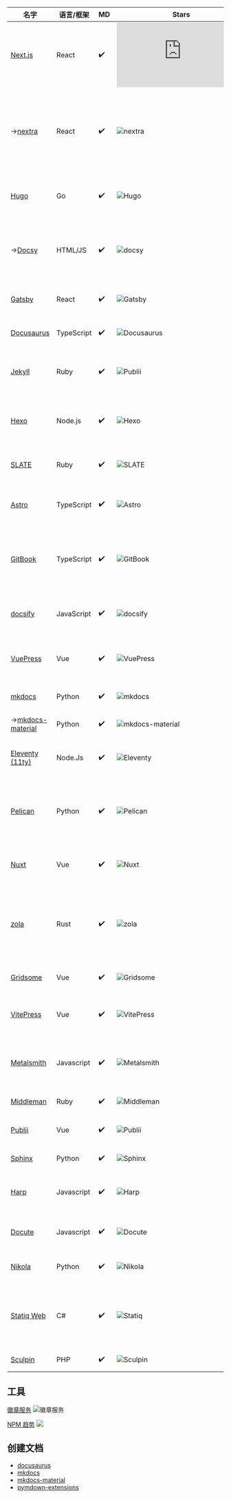 | 名字                                 | 语言/框架  | MD                 | Stars                                     | 描述                                                   |
| ------------------------------------ | ---------- | ------------------ | ----------------------------------------- | ------------------------------------------------------ |
| [Next.js][next.js]                   | React      | :heavy_check_mark: | ![next.js][next.js-stars]                    | React 框架                                             |
| ->[nextra][nextra]                   | React      | :heavy_check_mark: | ![nextra][nextra-stars]                    | 简单、强大且灵活的站点生成框架，包含 Next.js 中您喜欢的一切。                                             |
| [Hugo][hugo]                         | Go         | :heavy_check_mark: | ![Hugo][hugo-stars]                       | 世界上最快的网站建设框架。                             |
| ->[Docsy][docsy]                     | HTML/JS    | :heavy_check_mark: | ![docsy][docsy-stars]                      | 一组用于启动开放源码内容的 Hugo 文档模板。             |
| [Gatsby][gatsby]                     | React      | :heavy_check_mark: | ![Gatsby][gatsby-stars]                   | 最快的无头网络前端。                                   |
| [Docusaurus][docusaurus]             | TypeScript | :heavy_check_mark: | ![Docusaurus][docusaurus-stars]           | 易于维护的开源文档网站。                               |
| [Jekyll][jekyll]                     | Ruby       | :heavy_check_mark: | ![Publii][jekyll-stars]                   | Ruby 中支持博客的静态站点生成器                        |
| [Hexo][hexo]                         | Node.js    | :heavy_check_mark: | ![Hexo][hexo-stars]                       | 一个快速，简单和强大的博客框架。                       |
| [SLATE][slate]                       | Ruby       | :heavy_check_mark: | ![SLATE][slate-stars]                     | 美丽的 API 的精美静态文档                              |
| [Astro][astro]                       | TypeScript | :heavy_check_mark: | ![Astro][astro-stars]                     | 下一代岛屿架构构建更快的网站 🏝✨                       |
| [GitBook][gitbook]                   | TypeScript | :heavy_check_mark: | ![GitBook][gitbook-stars]                 | 📝 使用 Git 和 Markdown 的现代文档格式和工具链         |
| [docsify][docsify]                   | JavaScript | :heavy_check_mark: | ![docsify][docsify-stars]                 | 🃏 一个神奇的文档网站生成器。                          |
| [VuePress][vuepress]                 | Vue        | :heavy_check_mark: | ![VuePress][vuepress-stars]               | 简约的 vue 驱动的静态站点生成器                        |
| [mkdocs][mkdocs]                     | Python     | :heavy_check_mark: | ![mkdocs][mkdocs-stars]                   | Markdown 的项目文档。                                  |
| ->[mkdocs-material][mkdocs-material] | Python     | :heavy_check_mark: | ![mkdocs-material][mkdocs-material-stars] | 简单工作的文档                                         |
| [Eleventy (11ty)][11ty]              | Node.Js    | :heavy_check_mark: | ![Eleventy][11ty-stars]                   | 一个更简单的静态站点生成器。                           |
| [Pelican][pelican]                   | Python     | :heavy_check_mark: | ![Pelican][pelican-stars]                 | 支持 Markdown 和 reST 语法的静态站点生成器。           |
| [Nuxt][nuxt]                         | Vue        | :heavy_check_mark: | ![Nuxt][nuxt-stars]                       | 直观的 Web 框架，基于 Vue 3。                          |
| [zola][zola]                         | Rust       | :heavy_check_mark: | ![zola][zola-stars]                       | 一个快速的静态网站生成器在一个单一的二进制与一切内置。 |
| [Gridsome][gridsome]                 | Vue        | :heavy_check_mark: | ![Gridsome][gridsome-stars]               | Vue.js 的 Jamstack 框架                                |
| [VitePress][vite]                    | Vue        | :heavy_check_mark: | ![VitePress][vite-stars]                  | Vite & Vue 动力静态站点生成器。                        |
| [Metalsmith][metalsmith]             | Javascript | :heavy_check_mark: | ![Metalsmith][metalsmith-stars]           | 一个极其简单的、可插拔的静态站点生成器。               |
| [Middleman][middleman]               | Ruby       | :heavy_check_mark: | ![Middleman][middleman-stars]             | 手工制作前端开发                                       |
| [Publii][publii]                     | Vue        | :heavy_check_mark: | ![Publii][publii-stars]                   | 一款基于桌面的 CMS。                                   |
| [Sphinx][sphinx]                     | Python     | :heavy_check_mark: | ![Sphinx][sphinx-stars]                   | Sphinx 文档生成器                                      |
| [Harp][harp]                         | Javascript | :heavy_check_mark: | ![Harp][harp-stars]                       | 静态 Web 服务器/生成器/捆绑器                          |
| [Docute][docute]                     | Javascript | :heavy_check_mark: | ![Docute][docute-stars]                   | 📚 轻松的文档，做得对。                                |
| [Nikola][nikola]                     | Python     | :heavy_check_mark: | ![Nikola][nikola-stars]                   | 一个静态网站和博客生成器                               |
| [Statiq Web][statiq]                 | C#         | :heavy_check_mark: | ![Statiq][statiq-stars]                   | 一个用.NET 编写的灵活的静态站点生成器。                |
| [Sculpin][sculpin]                   | PHP        | :heavy_check_mark: | ![Sculpin][sculpin-stars]                 | 静态站点生成器                                         |

[next.js]: https://nextjs.org
[next.js-stars]: https://img.shields.io/github/stars/vercel/next.js?style=social
[nextra]: https://nextra.site
[nextra-stars]: https://img.shields.io/github/stars/shuding/nextra?style=social
[nuxt]: https://nuxt.com
[nuxt-stars]: https://img.shields.io/github/stars/nuxt/framework?style=social
[hugo]: https://gohugo.io
[hugo-stars]: https://img.shields.io/github/stars/gohugoio/hugo?style=social
[docsy]: https://docsy.dev
[docsy-stars]: https://img.shields.io/github/stars/google/docsy?style=social
[pelican]: https://getpelican.com
[pelican-stars]: https://img.shields.io/github/stars/getpelican/pelican?style=social
[11ty]: https://www.11ty.dev
[11ty-stars]: https://img.shields.io/github/stars/11ty/eleventy?style=social
[gatsby]: https://www.gatsbyjs.com
[gatsby-stars]: https://img.shields.io/github/stars/gatsbyjs/gatsby?style=social
[nikola]: https://getnikola.com
[nikola-stars]: https://img.shields.io/github/stars/getnikola/nikola?style=social
[jekyll]: https://jekyllrb.com/
[jekyll-stars]: https://img.shields.io/github/stars/jekyll/jekyll?style=social
[publii]: https://getpublii.com
[publii-stars]: https://img.shields.io/github/stars/GetPublii/Publii?style=social
[statiq]: https://statiq.dev/web
[statiq-stars]: https://img.shields.io/github/stars/statiqdev/Statiq.Web?style=social
[gridsome]: https://gridsome.org
[gridsome-stars]: https://img.shields.io/github/stars/gridsome/gridsome?style=social
[vuepress]: https://vuepress.vuejs.org
[vuepress-stars]: https://img.shields.io/github/stars/vuejs/vuepress?style=social
[middleman]: https://middlemanapp.com
[middleman-stars]: https://img.shields.io/github/stars/middleman/middleman?style=social
[hexo]: https://hexo.io
[hexo-stars]: https://img.shields.io/github/stars/hexojs/hexo?style=social
[sculpin]: https://sculpin.io
[sculpin-stars]: https://img.shields.io/github/stars/sculpin/sculpin?style=social
[harp]: http://harpjs.com
[harp-stars]: https://img.shields.io/github/stars/sintaxi/harp?style=social
[metalsmith]: https://metalsmith.io
[metalsmith-stars]: https://img.shields.io/github/stars/metalsmith/metalsmith?style=social
[mkdocs]: https://www.mkdocs.org
[mkdocs-stars]: https://img.shields.io/github/stars/mkdocs/mkdocs?style=social
[mkdocs-material]: https://squidfunk.github.io/mkdocs-material/
[mkdocs-material-stars]: https://img.shields.io/github/stars/squidfunk/mkdocs-material?style=social
[sphinx]: https://www.sphinx-doc.org
[sphinx-stars]: https://img.shields.io/github/stars/sphinx-doc/sphinx?style=social
[docusaurus]: https://docusaurus.io
[docusaurus-stars]: https://img.shields.io/github/stars/facebook/docusaurus?style=social
[astro]: https://astro.build
[astro-stars]: https://img.shields.io/github/stars/withastro/astro?style=social
[docsify]: https://docsify.js.org
[docsify-stars]: https://img.shields.io/github/stars/docsifyjs/docsify?style=social
[docute]: https://docute.egoist.sh
[docute-stars]: https://img.shields.io/github/stars/egoist/docute?style=social
[gitbook]: https://www.gitbook.com
[gitbook-stars]: https://img.shields.io/github/stars/GitbookIO/gitbook?style=social
[zola]: https://www.getzola.org
[zola-stars]: https://img.shields.io/github/stars/getzola/zola?style=social
[vite]: https://vitepress.vuejs.org
[vite-stars]: https://img.shields.io/github/stars/vuejs/vitepress?style=social
[slate]: https://slatedocs.github.io/slate
[slate-stars]: https://img.shields.io/github/stars/slatedocs/slate?style=social

## 工具

[徽章服务](https://github.com/badges/shields) ![徽章服务](https://img.shields.io/github/stars/badges/shields?style=social)

[NPM 趋势](https://npmtrends.com/) ![](https://npmtrends.com/images/logos/npm_trends_logo.png)

## 创建文档

- [docusaurus](https://github.com/wdk-docs/docusaurus-docs)
- [mkdocs](https://wdk-docs.github.io/mkdocs-docs/)
- [mkdocs-material](https://wdk-docs.github.io/mkdocs-material-docs/)
- [pymdown-extensions](https://wdk-docs.github.io/pymdown-extensions-docs/)
